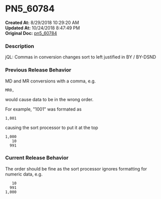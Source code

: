 # PN5_60784

**Created At:** 8/29/2018 10:29:20 AM  
**Updated At:** 10/24/2018 8:47:49 PM  
**Original Doc:** [pn5_60784](https://docs.jbase.com/48420-5-7-1-release-notes/pn5_60784)  


### Description

jQL: Commas in conversion changes sort to left justified in BY / BY-DSND



### Previous Release Behavior

MD and MR conversions with a comma, e.g.

```
MR0,
```

would cause data to be in the wrong order.

For example, "1001" was formated as

```
1,001
```

causing the sort processor to put it at the top

```
1,000
   10
  991
```



### Current Release Behavior

The order should be fine as the sort processor ignores formatting for numeric data, e.g.

```
   10
  991
1,000
```
